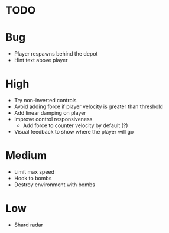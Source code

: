 # TODO

# Bug

- Player respawns behind the depot
- Hint text above player

# High

- Try non-inverted controls
- Avoid adding force if player velocity is greater than threshold
- Add linear damping on player
- Improve control responsiveness
    - Add force to counter velocity by default (?)
- Visual feedback to show where the player will go

# Medium

- Limit max speed
- Hook to bombs
- Destroy environment with bombs

# Low

- Shard radar